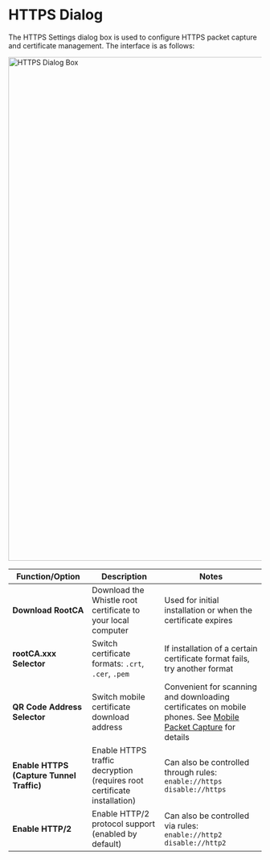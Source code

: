 # HTTPS Dialog

The HTTPS Settings dialog box is used to configure HTTPS packet capture and certificate management. The interface is as follows:

<img src="/img/https.png" alt="HTTPS Dialog Box" width="1000" />

| Function/Option | Description | Notes |
| ----------------------------------------- | ------------------------------------ | ------------------------------------------------- |
| **Download RootCA** | Download the Whistle root certificate to your local computer | Used for initial installation or when the certificate expires |
| **rootCA.xxx Selector** | Switch certificate formats: `.crt`, `.cer`, `.pem` | If installation of a certain certificate format fails, try another format |
| **QR Code Address Selector** | Switch mobile certificate download address | Convenient for scanning and downloading certificates on mobile phones. See [Mobile Packet Capture](../mobile) for details |
| **Enable HTTPS (Capture Tunnel Traffic)** | Enable HTTPS traffic decryption (requires root certificate installation) | Can also be controlled through rules: `enable://https` `disable://https` |
| **Enable HTTP/2** | Enable HTTP/2 protocol support (enabled by default) | Can also be controlled via rules: `enable://http2` `disable://http2` |
